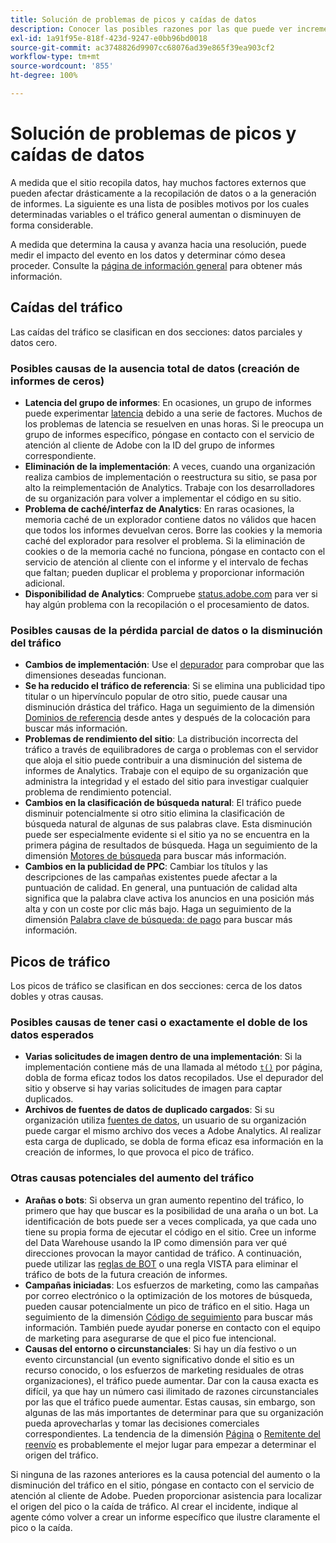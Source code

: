 ```yaml
---
title: Solución de problemas de picos y caídas de datos
description: Conocer las posibles razones por las que puede ver incrementos o disminuciones drásticos en los informes de tendencias.
exl-id: 1a91f95e-818f-423d-9247-e0bb96bd0018
source-git-commit: ac3748826d9907cc68076ad39e865f39ea903cf2
workflow-type: tm+mt
source-wordcount: '855'
ht-degree: 100%

---
```


# Solución de problemas de picos y caídas de datos

A medida que el sitio recopila datos, hay muchos factores externos que pueden afectar drásticamente a la recopilación de datos o a la generación de informes. La siguiente es una lista de posibles motivos por los cuales determinadas variables o el tráfico general aumentan o disminuyen de forma considerable.

A medida que determina la causa y avanza hacia una resolución, puede medir el impacto del evento en los datos y determinar cómo desea proceder. Consulte la [página de información general](overview.md) para obtener más información.

## Caídas del tráfico

Las caídas del tráfico se clasifican en dos secciones: datos parciales y datos cero.

### Posibles causas de la ausencia total de datos (creación de informes de ceros)

* **Latencia del grupo de informes**: En ocasiones, un grupo de informes puede experimentar [latencia](../latency.md) debido a una serie de factores. Muchos de los problemas de latencia se resuelven en unas horas. Si le preocupa un grupo de informes específico, póngase en contacto con el servicio de atención al cliente de Adobe con la ID del grupo de informes correspondiente.
* **Eliminación de la implementación**: A veces, cuando una organización realiza cambios de implementación o reestructura su sitio, se pasa por alto la reimplementación de Analytics. Trabaje con los desarrolladores de su organización para volver a implementar el código en su sitio.
* **Problema de caché/interfaz de Analytics**: En raras ocasiones, la memoria caché de un explorador contiene datos no válidos que hacen que todos los informes devuelvan ceros. Borre las cookies y la memoria caché del explorador para resolver el problema. Si la eliminación de cookies o de la memoria caché no funciona, póngase en contacto con el servicio de atención al cliente con el informe y el intervalo de fechas que faltan; pueden duplicar el problema y proporcionar información adicional.
* **Disponibilidad de Analytics**: Compruebe [status.adobe.com](https://status.adobe.com/products/1173/es) para ver si hay algún problema con la recopilación o el procesamiento de datos.

### Posibles causas de la pérdida parcial de datos o la disminución del tráfico

* **Cambios de implementación**: Use el [depurador](/help/implement/validate/debugger.md) para comprobar que las dimensiones deseadas funcionan.
* **Se ha reducido el tráfico de referencia**: Si se elimina una publicidad tipo titular o un hipervínculo popular de otro sitio, puede causar una disminución drástica del tráfico. Haga un seguimiento de la dimensión [Dominios de referencia](/help/components/dimensions/referring-domain.md) desde antes y después de la colocación para buscar más información.
* **Problemas de rendimiento del sitio**: La distribución incorrecta del tráfico a través de equilibradores de carga o problemas con el servidor que aloja el sitio puede contribuir a una disminución del sistema de informes de Analytics. Trabaje con el equipo de su organización que administra la integridad y el estado del sitio para investigar cualquier problema de rendimiento potencial.
* **Cambios en la clasificación de búsqueda natural**: El tráfico puede disminuir potencialmente si otro sitio elimina la clasificación de búsqueda natural de algunas de sus palabras clave. Esta disminución puede ser especialmente evidente si el sitio ya no se encuentra en la primera página de resultados de búsqueda. Haga un seguimiento de la dimensión [Motores de búsqueda](/help/components/dimensions/search-engine.md) para buscar más información.
* **Cambios en la publicidad de PPC**: Cambiar los títulos y las descripciones de las campañas existentes puede afectar a la puntuación de calidad. En general, una puntuación de calidad alta significa que la palabra clave activa los anuncios en una posición más alta y con un coste por clic más bajo. Haga un seguimiento de la dimensión [Palabra clave de búsqueda: de pago](/help/components/dimensions/search-keyword.md) para buscar más información.

## Picos de tráfico

Los picos de tráfico se clasifican en dos secciones: cerca de los datos dobles y otras causas.

### Posibles causas de tener casi o exactamente el doble de los datos esperados

* **Varias solicitudes de imagen dentro de una implementación**: Si la implementación contiene más de una llamada al método [`t()`](/help/implement/vars/functions/t-method.md) por página, dobla de forma eficaz todos los datos recopilados. Use el depurador del sitio y observe si hay varias solicitudes de imagen para captar duplicados.
* **Archivos de fuentes de datos de duplicado cargados**: Si su organización utiliza [fuentes de datos](/help/import/data-sources/overview.md), un usuario de su organización puede cargar el mismo archivo dos veces a Adobe Analytics. Al realizar esta carga de duplicado, se dobla de forma eficaz esa información en la creación de informes, lo que provoca el pico de tráfico.

### Otras causas potenciales del aumento del tráfico

* **Arañas o bots**: Si observa un gran aumento repentino del tráfico, lo primero que hay que buscar es la posibilidad de una araña o un bot. La identificación de bots puede ser a veces complicada, ya que cada uno tiene su propia forma de ejecutar el código en el sitio. Cree un informe del Data Warehouse usando la IP como dimensión para ver qué direcciones provocan la mayor cantidad de tráfico. A continuación, puede utilizar las [reglas de BOT](/help/admin/admin/c-manage-report-suites/c-edit-report-suites/general/bot-removal/bot-rules.md) o una regla VISTA para eliminar el tráfico de bots de la futura creación de informes.
* **Campañas iniciadas**: Los esfuerzos de marketing, como las campañas por correo electrónico o la optimización de los motores de búsqueda, pueden causar potencialmente un pico de tráfico en el sitio. Haga un seguimiento de la dimensión [Código de seguimiento](/help/components/dimensions/tracking-code.md) para buscar más información. También puede ayudar ponerse en contacto con el equipo de marketing para asegurarse de que el pico fue intencional.
* **Causas del entorno o circunstanciales**: Si hay un día festivo o un evento circunstancial (un evento significativo donde el sitio es un recurso conocido, o los esfuerzos de marketing residuales de otras organizaciones), el tráfico puede aumentar. Dar con la causa exacta es difícil, ya que hay un número casi ilimitado de razones circunstanciales por las que el tráfico puede aumentar. Estas causas, sin embargo, son algunas de las más importantes de determinar para que su organización pueda aprovecharlas y tomar las decisiones comerciales correspondientes. La tendencia de la dimensión [Página](/help/components/dimensions/page.md) o [Remitente del reenvío](/help/components/dimensions/referrer.md) es probablemente el mejor lugar para empezar a determinar el origen del tráfico.

Si ninguna de las razones anteriores es la causa potencial del aumento o la disminución del tráfico en el sitio, póngase en contacto con el servicio de atención al cliente de Adobe. Pueden proporcionar asistencia para localizar el origen del pico o la caída de tráfico. Al crear el incidente, indique al agente cómo volver a crear un informe específico que ilustre claramente el pico o la caída.
